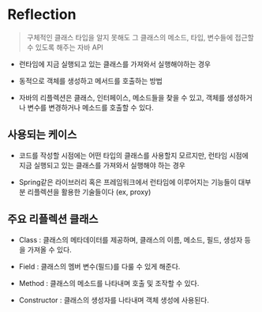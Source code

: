 # Reflection

> 구체적인 클래스 타입을 알지 못해도 그 클래스의 메소드, 타입, 변수들에 접근할 수 있도록 해주는 자바 API

- 런타임에 지금 실행되고 있는 클래스를 가져와서 실행해야하는 경우

- 동적으로 객체를 생성하고 메서드를 호출하는 방법

- 자바의 리플렉션은 클래스, 인터페이스, 메소드들을 찾을 수 있고, 객체를 생성하거나 변수를 변경하거나 메소드를 호출할 수 있다.

## 사용되는 케이스

- 코드를 작성할 시점에는 어떤 타입의 클래스를 사용할지 모르지만, 런타임 시점에 지금 실행되고 있는 클래스를 가져와서 실행해야 하는 경우

- Spring같은 라이브러리 혹은 프레임워크에서 런타임에 이루어지는 기능들이 대부분 리플렉션을 활용한 기술들이다 (ex, proxy)

## 주요 리플렉션 클래스
- Class : 클래스의 메타데이터를 제공하며, 클래스의 이름, 메소드, 필드, 생성자 등을 가져올 수 있다.

- Field : 클래스의 멤버 변수(필드)를 다룰 수 있게 해준다.

- Method : 클래스의 메소드를 나타내며 호출 및 조작할 수 있다.

- Constructor : 클래스의 생성자를 나타내며 객체 생성에 사용된다.

